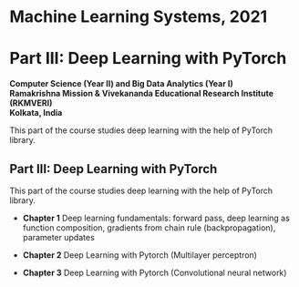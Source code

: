 # Machine Learning Systems, 2021    
# Part III: Deep Learning with PyTorch  

**Computer Science (Year II) and Big Data Analytics (Year I)**   
**Ramakrishna Mission & Vivekananda Educational Research Institute (RKMVERI)**      
**Kolkata, India** 

This part of the course studies deep learning with the help of PyTorch library.  

## Part III: Deep Learning with PyTorch
This part of the course studies deep learning with the help of PyTorch library.  

* **Chapter 1** Deep learning fundamentals: forward pass, deep learning as function composition, gradients from chain rule (backpropagation), parameter updates

* **Chapter 2** Deep Learning with Pytorch (Multilayer perceptron) 

* **Chapter 3** Deep Learning with Pytorch (Convolutional neural network) 

